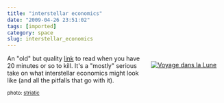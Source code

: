 ```yaml
---
title: "interstellar economics"
date: "2009-04-26 23:51:02"
tags: [imported]
category: space
slug: interstellar_economics
---
```

	
<div style="margin: 15px; float: right"><a href="http://www.flickr.com/photos/34427466731@N01/9180346/" title="Voyage dans la Lune" target="_blank"><img src="http://farm1.static.flickr.com/5/9180346_d5f48e3d78_m.jpg" alt="Voyage dans la Lune" border="0" /></a></div>

An "old" but quality <a href="http://www.princeton.edu/~pkrugman/interstellar.pdf">link</a> to read when you have 20 minutes or so to kill. It's a "mostly" serious take on what interstellar economics might look like (and all the pitfalls that go with it).

<small>photo: <a href="http://www.flickr.com/photos/34427466731@N01/9180346/" title="striatic" target="_blank">striatic</a></small>
